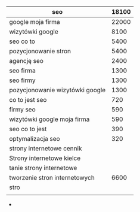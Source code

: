 | seo                             | 18100 |
| ------------------------------- | ----- |
| google moja firma               | 22000 |
| wizytówki google                | 8100  |
| seo co to                       | 5400  |
| pozycjonowanie stron            | 5400  |
| agencję seo                     | 2400  |
| seo firma                       | 1300  |
| seo firmy                       | 1300  |
| pozycjonowanie wizytówki google | 1300  |
| co to jest seo                  | 720   |
| firmy seo                       | 590   |
| wizytówki google moja firma     | 590   |
| seo co to jest                  | 390   |
| optymalizacja seo               | 320   |
| strony internetowe cennik       |       |
| Strony internetowe kielce       |       |
| tanie strony internetowe        |       |
| tworzenie stron internetowych   | 6600  |
| stro                            |       |
|                                 |       |



- 
